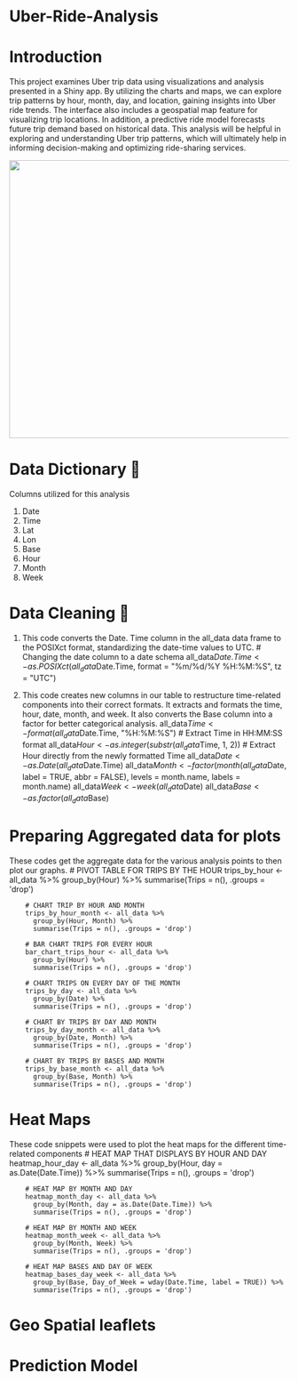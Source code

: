 # Uber-Ride-Analysis

# Introduction 
This project examines Uber trip data using visualizations and analysis presented in a Shiny app. By utilizing the charts and maps, we can explore trip patterns by hour, month, day, and location, gaining insights into Uber ride trends. The interface also includes a geospatial map feature for visualizing trip locations. In addition, a predictive ride model forecasts future trip demand based on historical data. This analysis will be helpful in exploring and understanding Uber trip patterns, which will ultimately help in informing decision-making and optimizing ride-sharing services.

<img src="https://github.com/ygezu/Uber-Ride-Analysis-/assets/159511253/92ff0067-e777-421c-a436-080e51963414" width="900" height="500">

# Data Dictionary 📖
Columns utilized for this analysis 

1. Date
2. Time
3. Lat
4. Lon
5. Base
7. Hour
9. Month
10. Week

# Data Cleaning 🧹

1. This code converts the Date. Time column in the all_data data frame to the POSIXct format, standardizing the date-time values to UTC.
        # Changing the date column to a date schema
        all_data$Date.Time <- as.POSIXct(all_data$Date.Time, format = "%m/%d/%Y %H:%M:%S", tz = "UTC")
   
2. This code creates new columns in our table to restructure time-related components into their correct formats. It extracts and formats the time, hour, date, month, and week. It also converts the Base column into a factor for better categorical analysis.
        all_data$Time <- format(all_data$Date.Time, "%H:%M:%S") # Extract Time in HH:MM:SS format
        all_data$Hour <- as.integer(substr(all_data$Time, 1, 2)) # Extract Hour directly from the newly formatted Time
        all_data$Date <- as.Date(all_data$Date.Time)
        all_data$Month <- factor(month(all_data$Date, label = TRUE, abbr = FALSE), levels = month.name, labels = month.name)
        all_data$Week <- week(all_data$Date)
        all_data$Base <- as.factor(all_data$Base)

# Preparing Aggregated data for plots
These codes get the aggregate data for the various analysis points to then plot our graphs. 
        # PIVOT TABLE FOR TRIPS BY THE HOUR 
        trips_by_hour <- all_data %>%
        group_by(Hour) %>%
        summarise(Trips = n(), .groups = 'drop')
        
        # CHART TRIP BY HOUR AND MONTH 
        trips_by_hour_month <- all_data %>%
          group_by(Hour, Month) %>%
          summarise(Trips = n(), .groups = 'drop')
        
        # BAR CHART TRIPS FOR EVERY HOUR
        bar_chart_trips_hour <- all_data %>%
          group_by(Hour) %>%
          summarise(Trips = n(), .groups = 'drop')
        
        # CHART TRIPS ON EVERY DAY OF THE MONTH
        trips_by_day <- all_data %>%
          group_by(Date) %>%
          summarise(Trips = n(), .groups = 'drop')
        
        # CHART BY TRIPS BY DAY AND MONTH
        trips_by_day_month <- all_data %>%
          group_by(Date, Month) %>%
          summarise(Trips = n(), .groups = 'drop')
        
        # CHART BY TRIPS BY BASES AND MONTH
        trips_by_base_month <- all_data %>%
          group_by(Base, Month) %>%
          summarise(Trips = n(), .groups = 'drop')

  # Heat Maps 
  These code snippets were used to plot the heat maps for the different time-related components 
        # HEAT MAP THAT DISPLAYS BY HOUR AND DAY
       heatmap_hour_day <- all_data %>%
          group_by(Hour, day = as.Date(Date.Time)) %>%
          summarise(Trips = n(), .groups = 'drop')
        
        # HEAT MAP BY MONTH AND DAY
        heatmap_month_day <- all_data %>%
          group_by(Month, day = as.Date(Date.Time)) %>%
          summarise(Trips = n(), .groups = 'drop')
        
        # HEAT MAP BY MONTH AND WEEK
        heatmap_month_week <- all_data %>%
          group_by(Month, Week) %>%
          summarise(Trips = n(), .groups = 'drop')
        
        # HEAT MAP BASES AND DAY OF WEEK
        heatmap_bases_day_week <- all_data %>%
          group_by(Base, Day_of_Week = wday(Date.Time, label = TRUE)) %>%
          summarise(Trips = n(), .groups = 'drop')

  # Geo Spatial leaflets 



  # Prediction Model 
        


